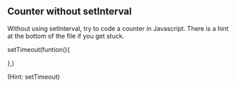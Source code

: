 ## Counter without setInterval

Without using setInterval, try to code a counter in Javascript. There is a hint at the bottom of the file if you get stuck.

setTimeout(funtion(){

},)








































































(Hint: setTimeout)